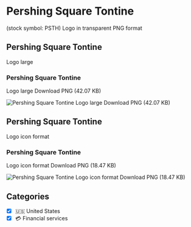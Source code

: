 # Pershing Square Tontine
 (stock symbol: PSTH) Logo in transparent PNG format

## Pershing Square Tontine
 Logo large

### Pershing Square Tontine
 Logo large Download PNG (42.07 KB)

![Pershing Square Tontine
 Logo large Download PNG (42.07 KB)](/img/orig/PSTH_BIG-95e50d33.png)

## Pershing Square Tontine
 Logo icon format

### Pershing Square Tontine
 Logo icon format Download PNG (18.47 KB)

![Pershing Square Tontine
 Logo icon format Download PNG (18.47 KB)](/img/orig/PSTH-90fe954d.png)



## Categories
- [x] 🇺🇸 United States
- [x] 💳 Financial services
